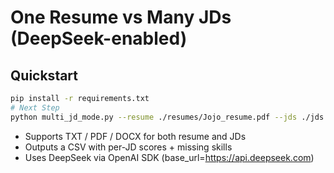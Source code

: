 # One Resume vs Many JDs (DeepSeek-enabled)

## Quickstart
```bash
pip install -r requirements.txt
# Next Step
python multi_jd_mode.py --resume ./resumes/Jojo_resume.pdf --jds ./jds --out result.csv --use-llm
```

- Supports TXT / PDF / DOCX for both resume and JDs
- Outputs a CSV with per-JD scores + missing skills
- Uses DeepSeek via OpenAI SDK (base_url=https://api.deepseek.com)
